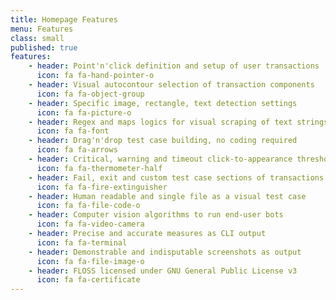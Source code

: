```yaml
---
title: Homepage Features
menu: Features
class: small
published: true
features:
    - header: Point'n'click definition and setup of user transactions
      icon: fa fa-hand-pointer-o
    - header: Visual autocontour selection of transaction components
      icon: fa fa-object-group
    - header: Specific image, rectangle, text detection settings
      icon: fa fa-picture-o
    - header: Regex and maps logics for visual scraping of text strings
      icon: fa fa-font
    - header: Drag'n'drop test case building, no coding required
      icon: fa fa-arrows
    - header: Critical, warning and timeout click-to-appearance thresholds
      icon: fa fa-thermometer-half
    - header: Fail, exit and custom test case sections of transactions
      icon: fa fa-fire-extinguisher
    - header: Human readable and single file as a visual test case
      icon: fa fa-file-code-o
    - header: Computer vision algorithms to run end-user bots
      icon: fa fa-video-camera
    - header: Precise and accurate measures as CLI output
      icon: fa fa-terminal
    - header: Demonstrable and indisputable screenshots as output
      icon: fa fa-file-image-o
    - header: FLOSS licensed under GNU General Public License v3
      icon: fa fa-certificate
---
```

